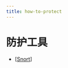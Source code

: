 ```yaml
---
title: how-to-protect
---
```


# 防护工具

- [[Snort]]

[//begin]: # "Autogenerated link references for markdown compatibility"
[Snort]: snort "snort"
[//end]: # "Autogenerated link references"